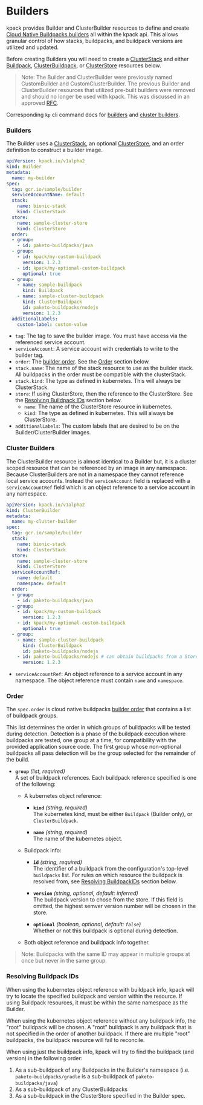 # Builders

kpack provides Builder and ClusterBuilder resources to define and create [Cloud Native Buildpacks builders](https://buildpacks.io/docs/using-pack/working-with-builders/) all within the kpack api.
This allows granular control of how stacks, buildpacks, and buildpack versions are utilized and updated.

Before creating Builders you will need to create a [ClusterStack](stack.md) and
either [Buildpack](buildpacks.md#buildpack), [ClusterBuildpack](buildpacks.md#cluster-buildpack), or
[ClusterStore](buildpacks.md#cluster-store) resources below.

> Note: The Builder and ClusterBuilder were previously named CustomBuilder and
> CustomClusterBuilder. The previous Builder and ClusterBuilder resources that
> utilized pre-built builders were removed and should no longer be used with
> kpack. This was discussed in an approved
> [RFC](https://github.com/pivotal/kpack/pull/439).

Corresponding `kp` cli command docs for
[builders](https://github.com/vmware-tanzu/kpack-cli/blob/main/docs/kp_builder.md)
and [cluster builders](https://github.com/vmware-tanzu/kpack-cli/blob/main/docs/kp_clusterbuilder.md).

### <a id='builders'></a>Builders

The Builder uses a [ClusterStack](stack.md), an optional [ClusterStore](buildpacks.md#cluster-store), and an order definition to construct a builder image.

```yaml
apiVersion: kpack.io/v1alpha2
kind: Builder
metadata:
  name: my-builder
spec:
  tag: gcr.io/sample/builder
  serviceAccountName: default
  stack:
    name: bionic-stack
    kind: ClusterStack
  store:
    name: sample-cluster-store
    kind: ClusterStore
  order:
  - group:
    - id: paketo-buildpacks/java
  - group:
    - id: kpack/my-custom-buildpack
      version: 1.2.3
    - id: kpack/my-optional-custom-buildpack
      optional: true
  - group:
    - name: sample-buildpack
      kind: Buildpack
    - name: sample-cluster-buildpack
      kind: ClusterBuildpack
      id: paketo-buildpacks/nodejs
      version: 1.2.3
  additionalLabels:
    custom-label: custom-value
```

* `tag`: The tag to save the builder image. You must have access via the referenced service account.
* `serviceAccount`: A service account with credentials to write to the builder tag.
* `order`: The [builder order](https://buildpacks.io/docs/reference/builder-config/). See the [Order](#order) section below.
* `stack.name`: The name of the stack resource to use as the builder stack. All buildpacks in the order must be compatible with the clusterStack.
* `stack.kind`: The type as defined in kubernetes. This will always be ClusterStack.
* `store`: If using ClusterStore, then the reference to the ClusterStore. See the [Resolving Buildpack IDs](#resolving-buildpack-ids) section below.
  * `name`: The name of the ClusterStore resource in kubernetes.
  * `kind`: The type as defined in kubernetes. This will always be ClusterStore.
* `additionalLabels`: The custom labels that are desired to be on the Builder/ClusterBuilder images.

### <a id='cluster-builders'></a>Cluster Builders

The ClusterBuilder resource is almost identical to a Builder but, it is a
cluster scoped resource that can be referenced by an image in any namespace.
Because ClusterBuilders are not in a namespace they cannot reference local
service accounts. Instead the `serviceAccount` field is replaced with a
`serviceAccountRef` field which is an object reference to a service account in
any namespace.

```yaml
apiVersion: kpack.io/v1alpha2
kind: ClusterBuilder
metadata:
  name: my-cluster-builder
spec:
  tag: gcr.io/sample/builder
  stack:
    name: bionic-stack
    kind: ClusterStack
  store:
    name: sample-cluster-store
    kind: ClusterStore
  serviceAccountRef:
    name: default
    namespace: default
  order:
  - group:
    - id: paketo-buildpacks/java
  - group:
    - id: kpack/my-custom-buildpack
      version: 1.2.3
    - id: kpack/my-optional-custom-buildpack
      optional: true
  - group:
    - name: sample-cluster-buildpack
      kind: ClusterBuildpack
      id: paketo-buildpacks/nodejs
    - id: paketo-buildpacks/nodejs # can obtain buildpacks from a Store/ClusterStore
      version: 1.2.3
```

* `serviceAccountRef`: An object reference to a service account in any namespace. The object reference must contain `name` and `namespace`.

### <a id='order'></a>Order

The `spec.order` is cloud native buildpacks [builder order](https://buildpacks.io/docs/reference/builder-config/)
that contains a list of buildpack groups.

This list determines the order in which groups of buildpacks will be tested
during detection. Detection is a phase of the buildpack execution where
buildpacks are tested, one group at a time, for compatibility with the provided
application source code. The first group whose non-optional buildpacks all pass
detection will be the group selected for the remainder of the build.

- **`group`** _(list, required)_\
  A set of buildpack references. Each buildpack reference specified is one of the following:
  - A kubernetes object reference:
    - **`kind`** _(string, required)_\
      The kubernetes kind, must be either `Buildpack` (Builder only), or
      `ClusterBuildpack`.

    - **`name`** _(string, required)_\
      The name of the kubernetes object.

  - Buildpack info:
    - **`id`** _(string, required)_\
      The identifier of a buildpack from the configuration's top-level
      `buildpacks` list. For rules on which resource the buildpack is resolved
      from, see [Resolving BuildpackIDs](#resolving-buildpack-ids) section
      below.

    - **`version`** _(string, optional, default: inferred)_\
      The buildpack version to chose from the store. If this field is omitted,
      the highest semver version number will be chosen in the store.

    - **`optional`** _(boolean, optional, default: `false`)_\
      Whether or not this buildpack is optional during detection.

  - Both object reference and buildpack info together.

> Note: Buildpacks with the same ID may appear in multiple groups at once but never in the same group.

### <a id='resolving-buildpacks-ids'></a>Resolving Buildpack IDs

When using the kubernetes object reference with buildpack info, kpack will try
to locate the specified buildpack and version within the resource. If using
Buildpack resources, it must be within the same namespace as the Builder.

When using the kubernetes object reference without any buildpack info, the
"root" buildpack will be chosen. A "root" buildpack is any buildpack that is
not specified in the order of another buildpack. If there are multiple "root"
buildpacks, the buildpack resource will fail to reconcile.

When using just the buildpack info, kpack will try to find the buildpack (and
version) in the following order:

1. As a sub-buildpack of any Buildpacks in the Builder's namespace (i.e.
   `paketo-buildpacks/gradle` is a sub-buildpack of `paketo-buildpacks/java`)
1. As a sub-buildpack of any ClusterBuildpacks
1. As a sub-buildpack in the ClusterStore specified in the Builder spec.
